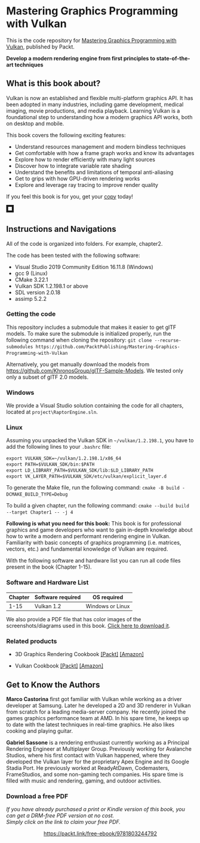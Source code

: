 # Mastering Graphics Programming with Vulkan

<a href="https://www.packtpub.com/product/mastering-graphics-programming-with-vulkan/9781803244792?utm_source=github&utm_medium=repository&utm_campaign=9781803244792"><img src="https://static.packt-cdn.com/products/9781803244792/cover/smaller" alt="" height="256px" align="right"></a>

This is the code repository for [Mastering Graphics Programming with Vulkan](https://www.packtpub.com/product/mastering-graphics-programming-with-vulkan/9781803244792?utm_source=github&utm_medium=repository&utm_campaign=9781803244792), published by Packt.

**Develop a modern rendering engine from first principles to state-of-the-art techniques**

## What is this book about?
Vulkan is now an established and flexible multi-platform graphics API. It has been adopted in many industries, including game development, medical imaging, movie productions, and media playback. Learning Vulkan is a foundational step to understanding how a modern graphics API works, both on desktop and mobile.

This book covers the following exciting features:
* Understand resources management and modern bindless techniques
* Get comfortable with how a frame graph works and know its  advantages
* Explore how to render efficiently with many light sources
* Discover how to integrate variable rate shading
* Understand the benefits and limitations of temporal anti-aliasing
* Get to grips with how GPU-driven rendering works
* Explore and leverage ray tracing to improve render quality

If you feel this book is for you, get your [copy](https://www.amazon.com/dp/1803244798) today!

<a href="https://www.packtpub.com/?utm_source=github&utm_medium=banner&utm_campaign=GitHubBanner"><img src="https://raw.githubusercontent.com/PacktPublishing/GitHub/master/GitHub.png"
alt="https://www.packtpub.com/" border="5" /></a>

## Instructions and Navigations
All of the code is organized into folders. For example, chapter2.

The code has been tested with the following software:
- Visual Studio 2019 Community Edition 16.11.8 (Windows)
- gcc 9 (Linux)
- CMake 3.22.1
- Vulkan SDK 1.2.198.1 or above
- SDL version 2.0.18
- assimp 5.2.2

### Getting the code
This repository includes a submodule that makes it easier to get glTF models. To make sure the submodule is initialized properly, run the following command when cloning the repository:
`git clone --recurse-submodules https://github.com/PacktPublishing/Mastering-Graphics-Programming-with-Vulkan`

Alternatively, you get manually download the models from https://github.com/KhronosGroup/glTF-Sample-Models. We tested only only a subset of glTF 2.0 models.

### Windows
We provide a Visual Studio solution containing the code for all chapters, located at `project\RaptorEngine.sln`.

### Linux
Assuming you unpacked the Vulkan SDK in `~/vulkan/1.2.198.1`, you have to add the following lines to your `.bashrc` file:
```
export VULKAN_SDK=~/vulkan/1.2.198.1/x86_64
export PATH=$VULKAN_SDK/bin:$PATH
export LD_LIBRARY_PATH=$VULKAN_SDK/lib:$LD_LIBRARY_PATH
export VK_LAYER_PATH=$VULKAN_SDK/etc/vulkan/explicit_layer.d
```

To generate the Make file, run the following command:
`cmake -B build -DCMAKE_BUILD_TYPE=Debug`

To build a given chapter, run the following command:
`cmake --build build --target Chapter1 -- -j 4`

**Following is what you need for this book:**
This book is for professional graphics and game developers who want to gain in-depth knowledge about how to write a modern and performant rendering engine in Vulkan. Familiarity with basic concepts of graphics programming (i.e. matrices, vectors, etc.) and fundamental knowledge of Vulkan are required.

With the following software and hardware list you can run all code files present in the book (Chapter 1-15).
### Software and Hardware List
| Chapter | Software required | OS required |
| -------- | ------------------------------------ | ----------------------------------- |
| 1-15 | Vulkan 1.2 | Windows or Linux |

We also provide a PDF file that has color images of the screenshots/diagrams used in this book. [Click here to download it](https://packt.link/ht2jV).

### Related products
* 3D Graphics Rendering Cookbook [[Packt]](https://www.packtpub.com/product/3d-graphics-rendering-cookbook/9781838986193?utm_source=github&utm_medium=repository&utm_campaign=9781838986193) [[Amazon]](https://www.amazon.com/dp/1838986197)

* Vulkan Cookbook [[Packt]](https://www.packtpub.com/product/vulkan-cookbook/9781786468154?utm_source=github&utm_medium=repository&utm_campaign=9781786468154) [[Amazon]](https://www.amazon.com/dp/1786468158)

## Get to Know the Authors
**Marco Castorina** first got familiar with Vulkan while working as a driver developer at Samsung. Later he developed a 2D and 3D renderer in Vulkan from scratch for a leading media-server company. He recently joined the games graphics performance team at AMD. In his spare time, he keeps up to date with the latest techniques in real-time graphics. He also likes cooking and playing
guitar.

**Gabriel Sassone** is a rendering enthusiast currently working as a Principal Rendering Engineer at Multiplayer Group. Previously working for Avalanche Studios, where his first contact with Vulkan happened, where they developed the Vulkan layer for the proprietary Apex Engine and its Google Stadia Port. He previously worked at ReadyAtDawn, Codemasters, FrameStudios, and some non-gaming tech companies. His spare time is filled with music and rendering, gaming, and outdoor activities.

### Download a free PDF

 <i>If you have already purchased a print or Kindle version of this book, you can get a DRM-free PDF version at no cost.<br>Simply click on the link to claim your free PDF.</i>
<p align="center"> <a href="https://packt.link/free-ebook/9781803244792">https://packt.link/free-ebook/9781803244792 </a> </p>
